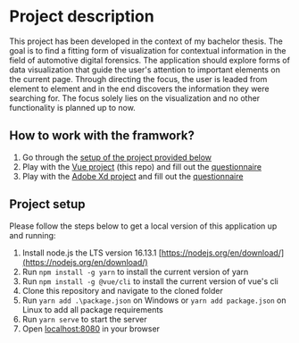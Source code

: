 # Project description

This project has been developed in the context of my bachelor thesis. The goal is to find a fitting form of visualization for contextual information in the field of automotive digital forensics. The application should explore forms of data visualization that guide the user's attention to important elements on the current page. Through directing the focus, the user is leaded from element to element and in the end discovers the information they were searching for.
The focus solely lies on the visualization and no other functionality is planned up to now.

## How to work with the framwork?

1. Go through the [setup of the project provided below](#project-setup)
2. Play with the [Vue project](#vue-project) (this repo) and fill out the [questionnaire](https://github.com/JulianGaensbauer/datatype_visualization_3/tree/master/Questionnaire)
3. Play with the [Adobe Xd project](#adobe-xd-project) and fill out the [questionnaire](https://github.com/JulianGaensbauer/datatype_visualization_3/tree/master/Questionnaire)

## Project setup

Please follow the steps below to get a local version of this application up and running:

1. Install node.js the LTS version 16.13.1 [https://nodejs.org/en/download/](https://nodejs.org/en/download/)
2. Run `npm install -g yarn` to install the current version of yarn
3. Run `npm install -g @vue/cli` to install the current version of vue's cli
4. Clone this repository and navigate to the cloned folder
5. Run `yarn add .\package.json` on Windows or `yarn add package.json` on Linux to add all package requirements
6. Run `yarn serve` to start the server
7. Open [localhost:8080](localhost:8080) in your browser
